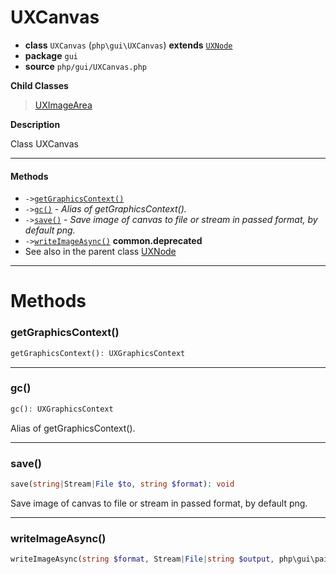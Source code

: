 # UXCanvas

- **class** `UXCanvas` (`php\gui\UXCanvas`) **extends** [`UXNode`](https://github.com/jphp-compiler/jphp/blob/master/exts/jphp-gui-ext/api-docs/classes/php/gui/UXNode.md)
- **package** `gui`
- **source** `php/gui/UXCanvas.php`

**Child Classes**

> [UXImageArea](https://github.com/jphp-compiler/jphp/blob/master/exts/jphp-gui-ext/api-docs/classes/php/gui/UXImageArea.md)

**Description**

Class UXCanvas

---

#### Methods

- `->`[`getGraphicsContext()`](#method-getgraphicscontext)
- `->`[`gc()`](#method-gc) - _Alias of getGraphicsContext()._
- `->`[`save()`](#method-save) - _Save image of canvas to file or stream in passed format, by default png._
- `->`[`writeImageAsync()`](#method-writeimageasync) **common.deprecated**
- See also in the parent class [UXNode](https://github.com/jphp-compiler/jphp/blob/master/exts/jphp-gui-ext/api-docs/classes/php/gui/UXNode.md)

---
# Methods

<a name="method-getgraphicscontext"></a>

### getGraphicsContext()
```php
getGraphicsContext(): UXGraphicsContext
```

---

<a name="method-gc"></a>

### gc()
```php
gc(): UXGraphicsContext
```
Alias of getGraphicsContext().

---

<a name="method-save"></a>

### save()
```php
save(string|Stream|File $to, string $format): void
```
Save image of canvas to file or stream in passed format, by default png.

---

<a name="method-writeimageasync"></a>

### writeImageAsync()
```php
writeImageAsync(string $format, Stream|File|string $output, php\gui\paint\UXColor $transparentColor, callable $callback): void
```